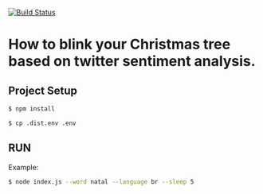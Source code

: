 [![Build Status](https://travis-ci.com/rsilveira65/tweet-christmas.svg?branch=master)](https://travis-ci.com/rsilveira65/tweet-christmas)
# How to blink your Christmas tree based on twitter sentiment analysis.

## Project Setup
```bash
$ npm install
```

```bash
$ cp .dist.env .env
```

## RUN
Example:

```bash
$ node index.js --word natal --language br --sleep 5
```
